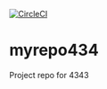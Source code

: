 [![CircleCI](https://circleci.com/gh/Fight-Magic-Drink-Item-Run/myrepo434/tree/master.svg?style=svg&circle-token=bf580056e13a80969108e7ed7147a6e3c308abdb)](https://circleci.com/gh/Fight-Magic-Drink-Item-Run/myrepo434/tree/master)
# myrepo434
Project repo for 4343

